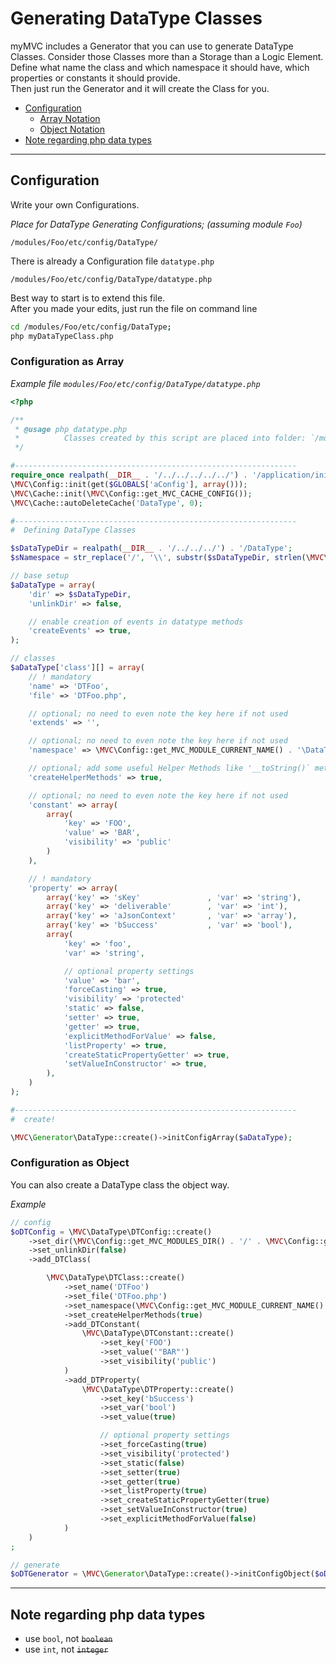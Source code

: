 
# Generating DataType Classes

myMVC includes a Generator that you can use to generate DataType Classes. Consider those Classes more than a Storage than a Logic Element.  
Define what name the class and which namespace it should have, which properties or constants it should provide.  
Then just run the Generator and it will create the Class for you.

- [Configuration](#Configuration)
  - [Array Notation](#array_config)
  - [Object Notation](#object_config)
- [Note regarding php data types](#Hint)

---

<a id="Configuration"></a>
## Configuration

Write your own Configurations.

_Place for DataType Generating Configurations; (assuming module `Foo`)_  
~~~
/modules/Foo/etc/config/DataType/
~~~

There is already a Configuration file `datatype.php`

~~~
/modules/Foo/etc/config/DataType/datatype.php
~~~

Best way to start is to extend this file.  
After you made your edits, just run the file on command line

~~~bash
cd /modules/Foo/etc/config/DataType;
php myDataTypeClass.php
~~~

<a id="array_config"></a>
### Configuration as Array

_Example file `modules/Foo/etc/config/DataType/datatype.php`_    
~~~php
<?php

/**
 * @usage php datatype.php
 *          Classes created by this script are placed into folder: `/modules/{module}/DataType/`
 */

#---------------------------------------------------------------
require_once realpath(__DIR__ . '/../../../../../') . '/application/init/util/bootstrap.php';
\MVC\Config::init(get($GLOBALS['aConfig'], array()));
\MVC\Cache::init(\MVC\Config::get_MVC_CACHE_CONFIG());
\MVC\Cache::autoDeleteCache('DataType', 0);

#---------------------------------------------------------------
#  Defining DataType Classes

$sDataTypeDir = realpath(__DIR__ . '/../../../') . '/DataType';
$sNamespace = str_replace('/', '\\', substr($sDataTypeDir, strlen(\MVC\Config::get_MVC_MODULES_DIR() . '/')));

// base setup
$aDataType = array(
    'dir' => $sDataTypeDir,
    'unlinkDir' => false,

    // enable creation of events in datatype methods
    'createEvents' => true,
);

// classes
$aDataType['class'][] = array(
    // ! mandatory
    'name' => 'DTFoo',
    'file' => 'DTFoo.php',

    // optional; no need to even note the key here if not used
    'extends' => '',

    // optional; no need to even note the key here if not used
    'namespace' => \MVC\Config::get_MVC_MODULE_CURRENT_NAME() . '\DataType',

    // optional; add some useful Helper Methods like '__toString()` method (default: true)
    'createHelperMethods' => true,

    // optional; no need to even note the key here if not used
    'constant' => array(
        array(
            'key' => 'FOO',
            'value' => 'BAR',
            'visibility' => 'public'
        )
    ),

    // ! mandatory
    'property' => array(
        array('key' => 'sKey'               , 'var' => 'string'),
        array('key' => 'deliverable'        , 'var' => 'int'),
        array('key' => 'aJsonContext'       , 'var' => 'array'),
        array('key' => 'bSuccess'           , 'var' => 'bool'),
        array(
            'key' => 'foo',
            'var' => 'string', 

            // optional property settings
            'value' => 'bar',
            'forceCasting' => true,
            'visibility' => 'protected'                    
            'static' => false,
            'setter' => true,
            'getter' => true,
            'explicitMethodForValue' => false,
            'listProperty' => true,
            'createStaticPropertyGetter' => true,
            'setValueInConstructor' => true,
        ),
    )
);

#---------------------------------------------------------------
#  create!

\MVC\Generator\DataType::create()->initConfigArray($aDataType);
~~~

<a id="object_config"></a>
### Configuration as Object

You can also create a DataType class the object way. 

_Example_
~~~php
// config
$oDTConfig = \MVC\DataType\DTConfig::create()
    ->set_dir(\MVC\Config::get_MVC_MODULES_DIR() . '/' . \MVC\Config::get_MVC_MODULE_CURRENT_NAME() . '/DataType/')
    ->set_unlinkDir(false)
    ->add_DTClass(

        \MVC\DataType\DTClass::create()
            ->set_name('DTFoo')
            ->set_file('DTFoo.php')
            ->set_namespace(\MVC\Config::get_MVC_MODULE_CURRENT_NAME() . '\DataType')
            ->set_createHelperMethods(true)
            ->add_DTConstant(
                \MVC\DataType\DTConstant::create()
                    ->set_key('FOO')
                    ->set_value('"BAR"')
                    ->set_visibility('public')
            )
            ->add_DTProperty(
                \MVC\DataType\DTProperty::create()
                    ->set_key('bSuccess')
                    ->set_var('bool')
                    ->set_value(true)

                    // optional property settings
                    ->set_forceCasting(true)
                    ->set_visibility('protected')
                    ->set_static(false)
                    ->set_setter(true)
                    ->set_getter(true)
                    ->set_listProperty(true)
                    ->set_createStaticPropertyGetter(true)
                    ->set_setValueInConstructor(true)
                    ->set_explicitMethodForValue(false)
            )
    )
;

// generate
$oDTGenerator = \MVC\Generator\DataType::create()->initConfigObject($oDTConfig);
~~~

---

<a id="Hint"></a>
## Note regarding php data types

- use `bool`, not ~~`boolean`~~
- use `int`, not ~~`integer`~~
